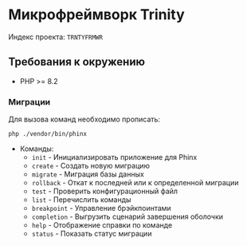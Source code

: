 # Микрофреймворк Trinity

Индекс проекта: `TRNTYFRMWR`

## Требования к окружению

* PHP >= 8.2


### Миграции

Для вызова команд необходимо прописать:

```
php ./vendor/bin/phinx 
```

- Команды:
    - `init` - Инициализировать приложение для Phinx
    - `create` - Создать новую миграцию
    - `migrate` - Миграция базы данных
    - `rollback` - Откат к последней или к определенной миграции
    - `test` - Проверить конфигурационный файл
    - `list` - Перечислить команды
    - `breakpoint` - Управление брэйкпоинтами
    - `completion` - Выгрузить сценарий завершения оболочки
    - `help` - Отображение справки по команде
    - `status` - Показать статус миграции
